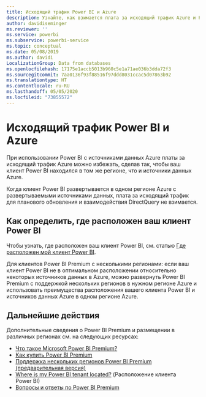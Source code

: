 ```yaml
---
title: Исходящий трафик Power BI и Azure
description: Узнайте, как взимается плата за исходящий трафик Azure и Power BI в зависимости от расположения клиента и Power BI Premium
author: davidiseminger
ms.reviewer: ''
ms.service: powerbi
ms.subservice: powerbi-service
ms.topic: conceptual
ms.date: 05/08/2019
ms.author: davidi
LocalizationGroup: Data from databases
ms.openlocfilehash: 17175e1accb5013b960c5e1a71ae036b3dda72f3
ms.sourcegitcommit: 7aa0136f93f88516f97ddd8031ccac5d07863b92
ms.translationtype: HT
ms.contentlocale: ru-RU
ms.lasthandoff: 05/05/2020
ms.locfileid: "73855572"
---
```

# <a name="power-bi-and-azure-egress"></a>Исходящий трафик Power BI и Azure

При использовании Power BI с источниками данных Azure платы за исходящий трафик Azure можно избежать, сделав так, чтобы ваш клиент Power BI находился в том же регионе, что и источники данных Azure.

Когда клиент Power BI развертывается в одном регионе Azure с развертываемыми источниками данных, плата за исходящий трафик для планового обновления и взаимодействия DirectQuery не взимается. 

## <a name="determining-where-your-power-bi-tenant-is-located"></a>Как определить, где расположен ваш клиент Power BI

Чтобы узнать, где расположен ваш клиент Power BI, см. статью [Где расположен мой клиент Power BI](service-admin-where-is-my-tenant-located.md).

Для клиентов Power BI Premium с несколькими регионами: если ваш клиент Power BI не в оптимальном расположении относительно некоторых источников данных в Azure, можно развернуть Power BI Premium с поддержкой нескольких регионов в нужном регионе Azure и использовать преимущества расположения вашего клиента Power BI и источников данных Azure в одном регионе Azure.

## <a name="next-steps"></a>Дальнейшие действия

Дополнительные сведения о Power BI Premium и размещении в различных регионах см. на следующих ресурсах:

* [Что такое Microsoft Power BI Premium?](service-premium-what-is.md)
* [Как купить Power BI Premium](service-admin-premium-purchase.md)
* [Поддержка нескольких регионов Power BI Premium (предварительная версия)](service-admin-premium-multi-geo.md)
* [Where is my Power BI tenant located?](service-admin-where-is-my-tenant-located.md) (Расположение клиента Power BI)
* [Вопросы и ответы по Power BI Premium](service-premium-faq.md)


